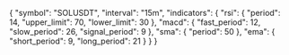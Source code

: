{
  "symbol": "SOLUSDT",
  "interval": "15m",
  "indicators": {
    "rsi": {
      "period": 14,
      "upper_limit": 70,
      "lower_limit": 30
    },
    "macd": {
      "fast_period": 12,
      "slow_period": 26,
      "signal_period": 9
    },
    "sma": {
      "period": 50
    },
    "ema": {
      "short_period": 9,
      "long_period": 21
    }
  }
}
